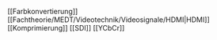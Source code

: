 [[Farbkonvertierung]]
[[Fachtheorie/MEDT/Videotechnik/Videosignale/HDMI|HDMI]]
[[Komprimierung]]
[[SDI]]
[[YCbCr]]
